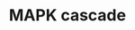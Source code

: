 ---
annotations:
- id: PW:0000007
  parent: signaling pathway
  type: Pathway Ontology
  value: mitogen activated protein kinase signaling pathway
- id: PW:0000007
  parent: signaling pathway
  type: Pathway Ontology
  value: mitogen activated protein kinase signaling pathway
authors:
- Nsalomonis
- MaintBot
- Khanspers
- I.Reyes
- Michiel
- Jildau
- MartijnVanIersel
- Ddigles
- Mkutmon
- DeSl
- AlexanderPico
- Eweitz
citedin:
- link: PMC6834541
description: The MAPK cascades are central signaling pathways that regulate a wide
  variety of stimulated cellular processes, including proliferation, differentiation,
  apoptosis and stress response. Therefore, dysregulation, or improper functioning
  of these cascades, is involved in the induction and progression of diseases such
  as cancer, diabetes, autoimmune diseases, and developmental abnormalities.   Proteins
  on this pathway have targeted assays available via the [https://assays.cancer.gov/available_assays?wp_id=WP422
  CPTAC Assay Portal]
last-edited: 2021-05-11
ndex: 95cf6e9a-8b61-11eb-9e72-0ac135e8bacf
organisms:
- Homo sapiens
redirect_from:
- /index.php/Pathway:WP422
- /instance/WP422
revision: null
schema-jsonld:
- '@context': https://schema.org/
  '@id': https://wikipathways.github.io/pathways/WP422.html
  '@type': Dataset
  creator:
    '@type': Organization
    name: WikiPathways
  description: The MAPK cascades are central signaling pathways that regulate a wide
    variety of stimulated cellular processes, including proliferation, differentiation,
    apoptosis and stress response. Therefore, dysregulation, or improper functioning
    of these cascades, is involved in the induction and progression of diseases such
    as cancer, diabetes, autoimmune diseases, and developmental abnormalities.   Proteins
    on this pathway have targeted assays available via the [https://assays.cancer.gov/available_assays?wp_id=WP422
    CPTAC Assay Portal]
  keywords:
  - ARAF
  - Apoptosis
  - BRAF
  - ELK1
  - GDP
  - GRB2
  - GTP
  - HRAS
  - JUN
  - KRAS
  - MAP2
  - MAP2K1
  - MAP2K2
  - MAP2K3
  - MAP2K4
  - MAP2K6
  - MAP2K7
  - MAP3K1
  - MAP3K12
  - MAP3K2
  - MAP3K3
  - MAPK1
  - MAPK10
  - MAPK12
  - MAPK14
  - MAPK3
  - MBP
  - MP1
  - NRAS
  - PLCB3
  - RAF1
  - RASA3
  - RRAS
  - RapGAPII
  - SIPA1
  - SOS1
  - SOS2
  license: CC0
  name: MAPK cascade
seo: CreativeWork
title: MAPK cascade
wpid: WP422
---